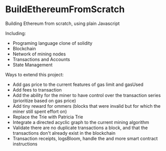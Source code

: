 # BuildEthereumFromScratch
Building Ethereum from scratch, using plain Javascript

Including:
- Programing language clone of solidity
- Blockchain
- Network of mining nodes
- Transactions and Accounts
- State Management

Ways to extend this project:
- Add gas price to the current features of gas limit and gasUsed
- Add fees to transaction 
- Add the ability for the miner to have control over the transaction series (prioritize based on gas price)
- Add tiny reward for ommers (blocks that were invalid but for which the miner still spent effort on)
- Replace the Trie with Patricia Trie
- Integrate a directed acyclic graph to the current mining algorithm
- Validate there are no duplicate transactions a block, and that the transactions don't already exist in the blockchain
- Transaction receipts, logsBloom, handle the and more smart contract instructions
